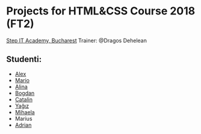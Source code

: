 # Projects for HTML&CSS Course 2018 (FT2)
[Step IT Academy, Bucharest](https://itstep.ro/)
Trainer: @Dragos Dehelean

## Studenti:

* [Alex](https://github.com/mrtornado/stepit) 
* [Mario](https://github.com/Thunder889/Step-IT/)
* [Alina](https://github.com/AlinaDumitru2018/HTML-CSS_Projects)
* [Bogdan](https://github.com/hutustepit/HTML_CSS_FT2)
* [Catalin](https://github.com/mcata97/StepIT)
* [Yağız](https://github.com/renown93/Stepit2018)
* [Mihaela](https://github.com/MihaSarbu/HTML-CSS)
* Marius
* [Adrian](https://github.com/Adrian240894/HTML-CSS)

